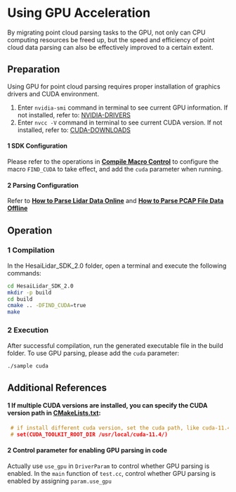 # Using GPU Acceleration
By migrating point cloud parsing tasks to the GPU, not only can CPU computing resources be freed up, but the speed and efficiency of point cloud data parsing can also be effectively improved to a certain extent.


## Preparation
Using GPU for point cloud parsing requires proper installation of graphics drivers and CUDA environment.
1. Enter `nvidia-smi` command in terminal to see current GPU information. If not installed, refer to: [NVIDIA-DRIVERS](https://www.nvidia.cn/drivers/)
2. Enter `nvcc -V` command in terminal to see current CUDA version. If not installed, refer to: [CUDA-DOWNLOADS](https://developer.nvidia.com/cuda-downloads)

#### 1 SDK Configuration

Please refer to the operations in **[Compile Macro Control](../docs/compile_macro_control_description.md)** to configure the macro `FIND_CUDA` to take effect, and add the `cuda` parameter when running.

#### 2 Parsing Configuration
Refer to **[How to Parse Lidar Data Online](../docs/parsing_lidar_data_online.md)** and **[How to Parse PCAP File Data Offline](../docs/parsing_pcap_file_data_offline.md)**

## Operation
### 1 Compilation
In the HesaiLidar_SDK_2.0 folder, open a terminal and execute the following commands:
```bash
cd HesaiLidar_SDK_2.0
mkdir -p build 
cd build
cmake .. -DFIND_CUDA=true
make
```

### 2 Execution
After successful compilation, run the generated executable file in the build folder. To use GPU parsing, please add the `cuda` parameter:
```bash
./sample cuda
```


## Additional References
#### 1 If multiple CUDA versions are installed, you can specify the CUDA version path in [CMakeLists.txt](../CMakeLists.txt):

  ```cpp
   # if install different cuda version, set the cuda path, like cuda-11.4
   # set(CUDA_TOOLKIT_ROOT_DIR /usr/local/cuda-11.4/)
   ```

#### 2 Control parameter for enabling GPU parsing in code

  Actually use `use_gpu` in `DriverParam` to control whether GPU parsing is enabled. In the `main` function of `test.cc`, control whether GPU parsing is enabled by assigning `param.use_gpu`